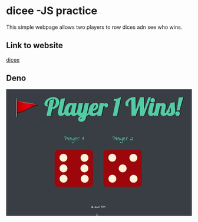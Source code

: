 # dicee -JS practice

This simple webpage allows two players to row dices adn see who wins.

## Link to website
[dicee](https://yuhengm.github.io/dicee/)
## Deno
![demo](/demo.gif)